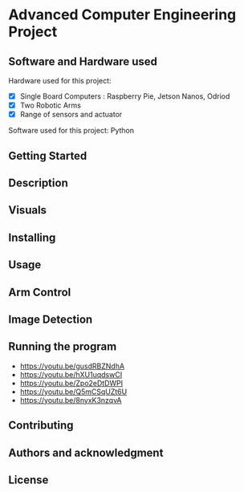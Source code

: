 # Advanced Computer Engineering Project

## Software and Hardware used
Hardware used for this project: 
 - [x] Single Board Computers : Raspberry Pie, Jetson Nanos, Odriod
 - [x] Two Robotic Arms
 - [x] Range of sensors and actuator
                                
Software used for this project: Python
## Getting Started 

## Description

## Visuals

## Installing

## Usage

## Arm Control

## Image Detection

## Running the program
- https://youtu.be/gusdRBZNdhA
- https://youtu.be/hXU1uqdswCI
- https://youtu.be/Zpo2eDtDWPI
- https://youtu.be/Q5mCSqUZt6U
- https://youtu.be/8nyxK3nzqvA

## Contributing

## Authors and acknowledgment

## License
